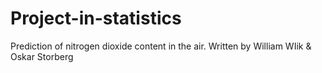 # Project-in-statistics
Prediction of nitrogen dioxide content in the air. Written by William WIik &amp; Oskar Storberg
